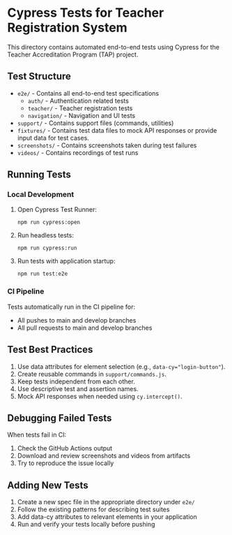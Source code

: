 # Cypress Tests for Teacher Registration System

This directory contains automated end-to-end tests using Cypress for the Teacher Accreditation Program (TAP) project.

## Test Structure

- `e2e/` - Contains all end-to-end test specifications
  - `auth/` - Authentication related tests
  - `teacher/` - Teacher registration tests
  - `navigation/` - Navigation and UI tests
- `support/` - Contains support files (commands, utilities)
- `fixtures/` - Contains test data files to mock API responses or provide input data for test cases.
- `screenshots/` - Contains screenshots taken during test failures
- `videos/` - Contains recordings of test runs

## Running Tests

### Local Development

1. Open Cypress Test Runner:

   ```
   npm run cypress:open
   ```

2. Run headless tests:

   ```
   npm run cypress:run
   ```

3. Run tests with application startup:
   ```
   npm run test:e2e
   ```

### CI Pipeline

Tests automatically run in the CI pipeline for:

- All pushes to main and develop branches
- All pull requests to main and develop branches

## Test Best Practices

1. Use data attributes for element selection (e.g., `data-cy="login-button"`).
2. Create reusable commands in `support/commands.js`.
3. Keep tests independent from each other.
4. Use descriptive test and assertion names.
5. Mock API responses when needed using `cy.intercept()`.

## Debugging Failed Tests

When tests fail in CI:

1. Check the GitHub Actions output
2. Download and review screenshots and videos from artifacts
3. Try to reproduce the issue locally

## Adding New Tests

1. Create a new spec file in the appropriate directory under `e2e/`
2. Follow the existing patterns for describing test suites
3. Add data-cy attributes to relevant elements in your application
4. Run and verify your tests locally before pushing
